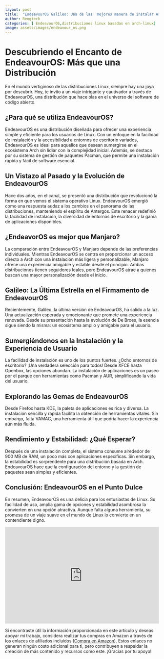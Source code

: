 ```yaml
---
layout: post
title:  "EndeavourOS Galileo: Una de las  mejores manera de instalar Arch Linux"
author: Rengtech
categories: [ EndeavourOS,distribuciones linux basadas en arch-linux]
image: assets/images/endeavour_os.png
---
```

# Descubriendo el Encanto de EndeavourOS: Más que una Distribución

En el mundo vertiginoso de las distribuciones Linux, siempre hay una joya por descubrir. Hoy, te invito a un viaje intrigante y cautivador a través de EndeavourOS, una distribución que hace olas en el universo del software de código abierto.

## ¿Para qué se utiliza EndeavourOS?

EndeavourOS es una distribución diseñada para ofrecer una experiencia simple y eficiente para los usuarios de Linux. Con un enfoque en la facilidad de instalación y la accesibilidad a entornos de escritorio variados, EndeavourOS es ideal para aquellos que desean sumergirse en el ecosistema Arch sin lidiar con la complejidad inicial. Además, se destaca por su sistema de gestión de paquetes Pacman, que permite una instalación rápida y fácil de software esencial.


## Un Vistazo al Pasado y la Evolución de EndeavourOS

Hace dos años, en el canal, se presentó una distribución que revolucionó la forma en que vemos el sistema operativo Linux. EndeavourOS emergió como una respuesta audaz a los cambios en el panorama de las distribuciones, manteniendo el espíritu de Antergos. Este renacer redefinió la facilidad de instalación, la diversidad de entornos de escritorio y la gama de aplicaciones disponibles.

## ¿EndeavorOS es mejor que Manjaro?

La comparación entre EndeavourOS y Manjaro depende de las preferencias individuales. Mientras EndeavourOS se centra en proporcionar un acceso directo a Arch con una instalación más ligera y personalizable, Manjaro ofrece una experiencia amigable y estable desde el principio. Ambas distribuciones tienen seguidores leales, pero EndeavourOS atrae a quienes buscan una mayor personalización desde el inicio.

## Galileo: La Última Estrella en el Firmamento de EndeavourOS

Recientemente, Galileo, la última versión de EndeavourOS, ha salido a la luz. Una actualización esperada y emocionante que promete una experiencia renovada. Desde su presentación hasta la evolución de De Broes, la esencia sigue siendo la misma: un ecosistema amplio y amigable para el usuario.

## Sumergiéndonos en la Instalación y la Experiencia de Usuario

La facilidad de instalación es uno de los puntos fuertes. ¿Ocho entornos de escritorio? ¡Una verdadera selección para todos! Desde XFCE hasta Openbox, las opciones abundan. La instalación de aplicaciones es un paseo por el parque con herramientas como Pacman y AUR, simplificando la vida del usuario.

## Explorando las Gemas de EndeavourOS

Desde Firefox hasta KDE, la paleta de aplicaciones es rica y diversa. La instalación sencilla y rápida facilita la obtención de herramientas vitales. Sin embargo, falta VAMAC, una herramienta útil que podría hacer la experiencia aún más fluida.

## Rendimiento y Estabilidad: ¿Qué Esperar?

Después de una instalación completa, el sistema consume alrededor de 900 MB de RAM, un poco más con aplicaciones específicas. Sin embargo, la estabilidad es sorprendente para una distribución basada en Arch. EndeavourOS hace que la configuración del entorno y la gestión de paquetes sean simples y eficientes.

## Conclusión: EndeavourOS en el Punto Dulce

En resumen, EndeavourOS es una delicia para los entusiastas de Linux. Su facilidad de uso, amplia gama de opciones y estabilidad asombrosa la convierten en una opción atractiva. Aunque falta alguna herramienta, su promesa de un viaje suave en el mundo de Linux lo convierte en un contendiente digno.


<iframe style="width:100%;" height="315" src="https://www.youtube.com/embed/WSrjtus7hXs?si=KfSqGsFk095WVGxn" frameborder="0" allowfullscreen></iframe>

Si encontraste útil la información proporcionada en este artículo y deseas apoyar mi trabajo, considera realizar tus compras en Amazon a través de los enlaces de afiliados incluidos (<a href="https://amzn.to/3Rknqjn" rel="nofollow">Compra en Amazon</a>). Estos enlaces no generan ningún costo adicional para ti, pero contribuyen a respaldar la creación de más contenido y recursos como este. ¡Gracias por tu apoyo!
